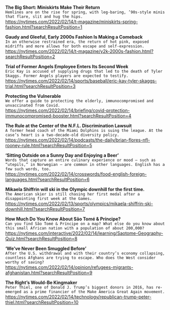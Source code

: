**The Big Short: Miniskirts Make Their Return**\
`Hemlines are on the rise for spring, with leg-baring, ’90s-style minis that flare, slit and hug the hips.`\
https://nytimes.com/2022/02/14/t-magazine/miniskirts-spring-fashion.html?searchResultPosition=1

**Gaudy and Gleeful, Early 2000s Fashion Is Making a Comeback**\
`In an otherwise restrained era, the return of hot pink, exposed midriffs and more allows for both escape and self-expression.`\
https://nytimes.com/2022/02/14/t-magazine/y2k-2000s-fashion.html?searchResultPosition=2

**Trial of Former Angels Employee Enters Its Second Week**\
`Eric Kay is accused of supplying drugs that led to the death of Tyler Skaggs. Former Angels players are expected to testify.`\
https://nytimes.com/2022/02/14/sports/baseball/eric-kay-tyler-skaggs-trial.html?searchResultPosition=3

**Protecting the Vulnerable**\
`We offer a guide to protecting the elderly, immunocompromised and unvaccinated from Covid.`\
https://nytimes.com/2022/02/14/briefing/covid-protection-immunocompromised-booster.html?searchResultPosition=4

**The Rule at the Center of the N.F.L. Discrimination Lawsuit**\
`A former head coach of the Miami Dolphins is suing the league. At the case’s heart is a two-decade-old diversity policy.`\
https://nytimes.com/2022/02/14/podcasts/the-daily/brian-flores-nfl-rooney-rule.html?searchResultPosition=5

**‘Sitting Outside on a Sunny Day and Enjoying a Beer’**\
`Words that capture an entire culinary experience or mood — such as “utepils,” in Norwegian — are common in other languages. English has a few such words, too.`\
https://nytimes.com/2022/02/14/crosswords/food-english-foreign-languages.html?searchResultPosition=6

**Mikaela Shiffrin will ski in the Olympic downhill for the first time.**\
`The American skier is still chasing her first medal after a disappointing first week at the Games.`\
https://nytimes.com/2022/02/13/sports/olympics/mikaela-shiffrin-ski-downhill.html?searchResultPosition=7

**How Much Do You Know About São Tomé & Príncipe?**\
`Can you find São Tomé & Príncipe on a map? What else do you know about this small African nation with a population of about 200,000?`\
https://nytimes.com/interactive/2022/02/14/learning/Saotome-Geography-Quiz.html?searchResultPosition=8

**‘We’ve Never Been Smuggled Before’**\
`After the U.S. withdrawal and with their country’s economy collapsing, countless Afghans are trying to escape. Who does the West consider worthy of saving?`\
https://nytimes.com/2022/02/14/opinion/refugees-migrants-afghanistan.html?searchResultPosition=9

**The Right’s Would-Be Kingmaker**\
`Peter Thiel, one of Donald J. Trump’s biggest donors in 2016, has re-emerged as a prime financier of the Make America Great Again movement.`\
https://nytimes.com/2022/02/14/technology/republican-trump-peter-thiel.html?searchResultPosition=10

